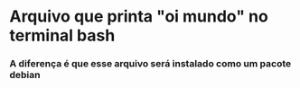 # Arquivo que printa "oi mundo" no terminal bash

### A diferença é que esse arquivo será instalado como um pacote debian